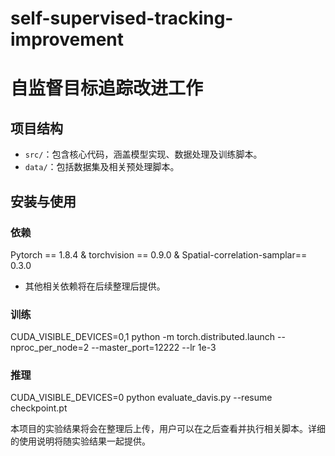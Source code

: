 # self-supervised-tracking-improvement

# 自监督目标追踪改进工作


## 项目结构

- `src/`：包含核心代码，涵盖模型实现、数据处理及训练脚本。
- `data/`：包括数据集及相关预处理脚本。



## 安装与使用

### 依赖

Pytorch == 1.8.4 & torchvision == 0.9.0 & Spatial-correlation-samplar== 0.3.0
- 其他相关依赖将在后续整理后提供。

### 训练
CUDA_VISIBLE_DEVICES=0,1 python -m torch.distributed.launch --nproc_per_node=2 --master_port=12222   --lr 1e-3


### 推理
CUDA_VISIBLE_DEVICES=0 python evaluate_davis.py --resume checkpoint.pt 

本项目的实验结果将会在整理后上传，用户可以在之后查看并执行相关脚本。详细的使用说明将随实验结果一起提供。
 


